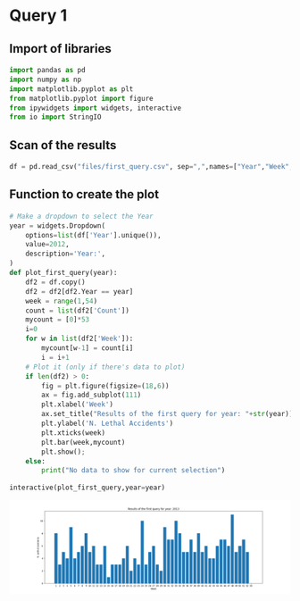 # Query 1

## Import of libraries


```python
import pandas as pd
import numpy as np
import matplotlib.pyplot as plt
from matplotlib.pyplot import figure
from ipywidgets import widgets, interactive
from io import StringIO

```

## Scan of the results


```python
df = pd.read_csv("files/first_query.csv", sep=",",names=["Year","Week","Count"])
```

## Function to create the plot


```python
# Make a dropdown to select the Year
year = widgets.Dropdown(
    options=list(df['Year'].unique()),
    value=2012,
    description='Year:',
)
def plot_first_query(year):
    df2 = df.copy()
    df2 = df2[df2.Year == year]
    week = range(1,54)
    count = list(df2['Count'])
    mycount = [0]*53
    i=0
    for w in list(df2['Week']):
        mycount[w-1] = count[i]
        i = i+1
    # Plot it (only if there's data to plot)
    if len(df2) > 0:
       	fig = plt.figure(figsize=(18,6))
        ax = fig.add_subplot(111)
        plt.xlabel('Week')
        ax.set_title("Results of the first query for year: "+str(year))
        plt.ylabel('N. Lethal Accidents')
        plt.xticks(week)
        plt.bar(week,mycount)
        plt.show();
    else:
        print("No data to show for current selection")
```


```python
interactive(plot_first_query,year=year)
```


![](https://github.com/StevenSalazarM/Apache-Spark-Car-Accidents-in-NY/blob/master/results/first_query.png)

